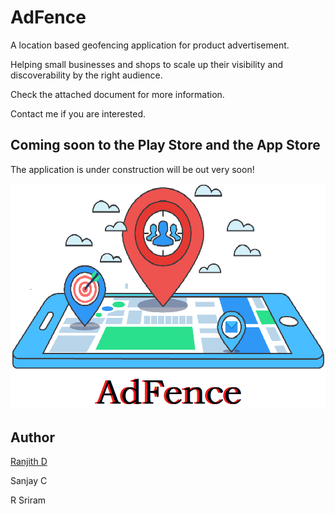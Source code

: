 # AdFence 
A location based geofencing application for product advertisement.

Helping small businesses and shops to scale up their visibility and discoverability by the right audience.

Check the attached document for more information.

Contact me if you are interested.

## Coming soon to the Play Store and the App Store

The application is under construction will be out very soon!

<img src="adfence.png">

## Author

[Ranjith D](https://github.com/Ranjith-D)

Sanjay C

R Sriram


